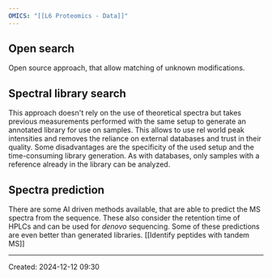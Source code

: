 ```yaml
---
OMICS: "[[L6 Proteomics - Data]]"
---
```

## Open search
Open source approach, that allow matching of unknown modifications.
## Spectral library search
This approach doesn't rely on the use of theoretical spectra but takes previous measurements performed with the same setup to generate an annotated library for use on samples. This allows to use rel world peak intensities and removes the reliance on external databases and trust in their quality.
Some disadvantages are the specificity of the used setup and the time-consuming library generation. As with databases, only samples with a reference already in the library can be analyzed.
## Spectra prediction
There are some AI driven methods available, that are able to predict the MS spectra from the sequence. These also consider the retention time of HPLCs and can be used for *denovo* sequencing. Some of these predictions are even better than generated libraries.
[[Identify peptides with tandem MS]]

---
Created: 2024-12-12 09:30